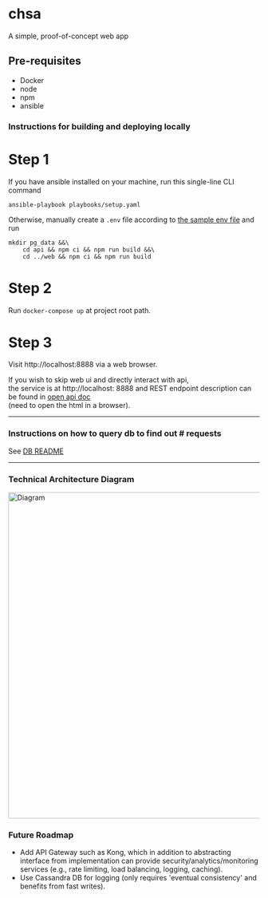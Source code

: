 # chsa
A simple, proof-of-concept web app

## Pre-requisites
- Docker
- node
- npm
- ansible

### Instructions for building and deploying locally

# Step 1
If you have ansible installed on your machine, run this single-line CLI command
```
ansible-playbook playbooks/setup.yaml
```

Otherwise, manually create a `.env` file according to [the sample env file](./.env.sample) and run
```
mkdir pg_data &&\
    cd api && npm ci && npm run build &&\
    cd ../web && npm ci && npm run build
```

# Step 2 
Run `docker-compose up` at project root path.

# Step 3
Visit http://localhost:8888 via a web browser.

If you wish to skip web ui and directly interact with api,\
the service is at http://localhost: 8888 and REST endpoint description can be found in [open api doc](api/public/doc/api/index.html)\
(need to open the html in a browser).

---

### Instructions on how to query db to find out # requests

See [DB README](db/README.md)

---

### Technical Architecture Diagram 

<img width="654" alt="Diagram" src="https://user-images.githubusercontent.com/22973013/118390783-c8723c00-b5e5-11eb-8969-c539f21d722b.png">

### Future Roadmap

- Add API Gateway such as Kong, which in addition to abstracting interface from implementation can provide security/analytics/monitoring services (e.g., rate limiting, load balancing, logging, caching).
- Use Cassandra DB for logging (only requires 'eventual consistency' and benefits from fast writes).
